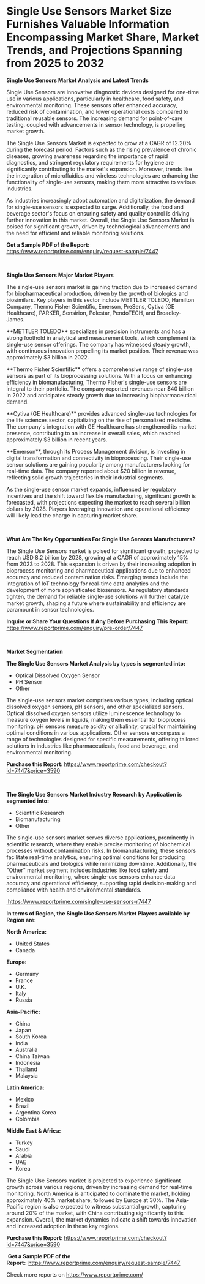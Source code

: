<p><h1>Single Use Sensors Market Size Furnishes Valuable Information Encompassing Market Share, Market Trends, and Projections Spanning from 2025 to 2032</h1></p><p><strong>Single Use Sensors Market Analysis and Latest Trends</strong></p>
<p><p>Single Use Sensors are innovative diagnostic devices designed for one-time use in various applications, particularly in healthcare, food safety, and environmental monitoring. These sensors offer enhanced accuracy, reduced risk of contamination, and lower operational costs compared to traditional reusable sensors. The increasing demand for point-of-care testing, coupled with advancements in sensor technology, is propelling market growth.</p><p>The Single Use Sensors Market is expected to grow at a CAGR of 12.20% during the forecast period. Factors such as the rising prevalence of chronic diseases, growing awareness regarding the importance of rapid diagnostics, and stringent regulatory requirements for hygiene are significantly contributing to the market's expansion. Moreover, trends like the integration of microfluidics and wireless technologies are enhancing the functionality of single-use sensors, making them more attractive to various industries.</p><p>As industries increasingly adopt automation and digitalization, the demand for single-use sensors is expected to surge. Additionally, the food and beverage sector's focus on ensuring safety and quality control is driving further innovation in this market. Overall, the Single Use Sensors Market is poised for significant growth, driven by technological advancements and the need for efficient and reliable monitoring solutions.</p></p>
<p><strong>Get a Sample PDF of the Report:&nbsp;</strong> <a href="https://www.reportprime.com/enquiry/request-sample/7447?utm_campaign=2778&utm_medium=2&utm_source=Github&utm_content=ia&utm_term=19032025&utm_id=single-use-sensors">https://www.reportprime.com/enquiry/request-sample/7447</a></p>
<p>&nbsp;</p>
<p><strong>Single Use Sensors Major Market Players</strong></p>
<p><p>The single-use sensors market is gaining traction due to increased demand for biopharmaceutical production, driven by the growth of biologics and biosimilars. Key players in this sector include METTLER TOLEDO, Hamilton Company, Thermo Fisher Scientific, Emerson, PreSens, Cytiva (GE Healthcare), PARKER, Sensirion, Polestar, PendoTECH, and Broadley-James.</p><p>**METTLER TOLEDO** specializes in precision instruments and has a strong foothold in analytical and measurement tools, which complement its single-use sensor offerings. The company has witnessed steady growth, with continuous innovation propelling its market position. Their revenue was approximately $3 billion in 2022.</p><p>**Thermo Fisher Scientific** offers a comprehensive range of single-use sensors as part of its bioprocessing solutions. With a focus on enhancing efficiency in biomanufacturing, Thermo Fisher's single-use sensors are integral to their portfolio. The company reported revenues near $40 billion in 2022 and anticipates steady growth due to increasing biopharmaceutical demand.</p><p>**Cytiva (GE Healthcare)** provides advanced single-use technologies for the life sciences sector, capitalizing on the rise of personalized medicine. The company's integration with GE Healthcare has strengthened its market presence, contributing to an increase in overall sales, which reached approximately $3 billion in recent years.</p><p>**Emerson**, through its Process Management division, is investing in digital transformation and connectivity in bioprocessing. Their single-use sensor solutions are gaining popularity among manufacturers looking for real-time data. The company reported about $20 billion in revenue, reflecting solid growth trajectories in their industrial segments.</p><p>As the single-use sensor market expands, influenced by regulatory incentives and the shift toward flexible manufacturing, significant growth is forecasted, with projections expecting the market to reach several billion dollars by 2028. Players leveraging innovation and operational efficiency will likely lead the charge in capturing market share.</p></p>
<p>&nbsp;</p>
<p><strong>What Are The Key Opportunities For Single Use Sensors Manufacturers?</strong></p>
<p><p>The Single Use Sensors market is poised for significant growth, projected to reach USD 8.2 billion by 2028, growing at a CAGR of approximately 15% from 2023 to 2028. This expansion is driven by their increasing adoption in bioprocess monitoring and pharmaceutical applications due to enhanced accuracy and reduced contamination risks. Emerging trends include the integration of IoT technology for real-time data analytics and the development of more sophisticated biosensors. As regulatory standards tighten, the demand for reliable single-use solutions will further catalyze market growth, shaping a future where sustainability and efficiency are paramount in sensor technologies.</p></p>
<p><strong>Inquire or Share Your Questions If Any Before Purchasing This Report:</strong> <a href="https://www.reportprime.com/enquiry/pre-order/7447?utm_campaign=2778&utm_medium=2&utm_source=Github&utm_content=ia&utm_term=19032025&utm_id=single-use-sensors">https://www.reportprime.com/enquiry/pre-order/7447</a></p>
<p>&nbsp;</p>
<p><strong>Market Segmentation</strong></p>
<p><strong>The Single Use Sensors Market Analysis by types is segmented into:</strong></p>
<p><ul><li>Optical Dissolved Oxygen Sensor</li><li>PH Sensor</li><li>Other</li></ul></p>
<p><p>The single-use sensors market comprises various types, including optical dissolved oxygen sensors, pH sensors, and other specialized sensors. Optical dissolved oxygen sensors utilize luminescence technology to measure oxygen levels in liquids, making them essential for bioprocess monitoring. pH sensors measure acidity or alkalinity, crucial for maintaining optimal conditions in various applications. Other sensors encompass a range of technologies designed for specific measurements, offering tailored solutions in industries like pharmaceuticals, food and beverage, and environmental monitoring.</p></p>
<p><strong>Purchase this Report:&nbsp;</strong><a href="https://www.reportprime.com/checkout?id=7447&price=3590&utm_campaign=2778&utm_medium=2&utm_source=Github&utm_content=ia&utm_term=19032025&utm_id=single-use-sensors">https://www.reportprime.com/checkout?id=7447&price=3590</a></p>
<p>&nbsp;</p>
<p><strong>The Single Use Sensors Market Industry Research by Application is segmented into:</strong></p>
<p><ul><li>Scientific Research</li><li>Biomanufacturing</li><li>Other</li></ul></p>
<p><p>The single-use sensors market serves diverse applications, prominently in scientific research, where they enable precise monitoring of biochemical processes without contamination risks. In biomanufacturing, these sensors facilitate real-time analytics, ensuring optimal conditions for producing pharmaceuticals and biologics while minimizing downtime. Additionally, the "Other" market segment includes industries like food safety and environmental monitoring, where single-use sensors enhance data accuracy and operational efficiency, supporting rapid decision-making and compliance with health and environmental standards.</p></p>
<p><a href="https://www.reportprime.com/single-use-sensors-r7447?utm_campaign=2778&utm_medium=2&utm_source=Github&utm_content=ia&utm_term=19032025&utm_id=single-use-sensors">&nbsp;https://www.reportprime.com/single-use-sensors-r7447</a></p>
<p><strong>In terms of Region, the Single Use Sensors Market Players available by Region are:</strong></p>
<p>
    <p> <strong> North America: </strong>
        <ul>
            <li>United States</li>
            <li>Canada</li>
        </ul>
        </p> 
    <p> <strong> Europe: </strong>
        <ul>
            <li>Germany</li>
            <li>France</li>
            <li>U.K.</li>
            <li>Italy</li>
            <li>Russia</li>
        </ul>
        </p> 
    <p> <strong> Asia-Pacific: </strong>
        <ul>
            <li>China</li>
            <li>Japan</li>
            <li>South Korea</li>
            <li>India</li>
            <li>Australia</li>
            <li>China Taiwan</li>
            <li>Indonesia</li>
            <li>Thailand</li>
            <li>Malaysia</li>
        </ul>
        </p> 
    <p> <strong> Latin America: </strong>
        <ul>
            <li>Mexico</li>
            <li>Brazil</li>
            <li>Argentina Korea</li>
            <li>Colombia</li>
        </ul>
        </p> 
    <p> <strong> Middle East & Africa: </strong>
        <ul>
            <li>Turkey</li>
            <li>Saudi</li>
            <li>Arabia</li>
            <li>UAE</li>
            <li>Korea</li>
        </ul>
    </p>
    </p>
<p><p>The Single Use Sensors market is projected to experience significant growth across various regions, driven by increasing demand for real-time monitoring. North America is anticipated to dominate the market, holding approximately 40% market share, followed by Europe at 30%. The Asia-Pacific region is also expected to witness substantial growth, capturing around 20% of the market, with China contributing significantly to this expansion. Overall, the market dynamics indicate a shift towards innovation and increased adoption in these key regions.</p></p>
<p><strong>Purchase this Report: </strong><a href="https://www.reportprime.com/checkout?id=7447&price=3590&utm_campaign=2778&utm_medium=2&utm_source=Github&utm_content=ia&utm_term=19032025&utm_id=single-use-sensors">https://www.reportprime.com/checkout?id=7447&price=3590</a></p>
<p>&nbsp;<strong>Get a Sample PDF of the Report:&nbsp;&nbsp;</strong><a href="https://www.reportprime.com/enquiry/request-sample/7447?utm_campaign=2778&utm_medium=2&utm_source=Github&utm_content=ia&utm_term=19032025&utm_id=single-use-sensors">https://www.reportprime.com/enquiry/request-sample/7447</a></p>
<p><strong></strong></p>
<p>Check more reports on <a href="https://www.reportprime.com/?utm_campaign=2778&utm_medium=2&utm_source=Github&utm_content=ia&utm_term=19032025&utm_id=single-use-sensors">https://www.reportprime.com/</a></p>